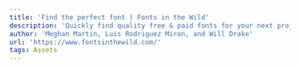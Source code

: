 ```yaml
---
title: 'Find the perfect font | Fonts in the Wild'
description: 'Quickly find quality free & paid fonts for your next project.'
author: 'Meghan Martin, Luis Rodriguez Miron, and Will Drake'
url: 'https://www.fontsinthewild.com/'
tags: Assets
---
```

